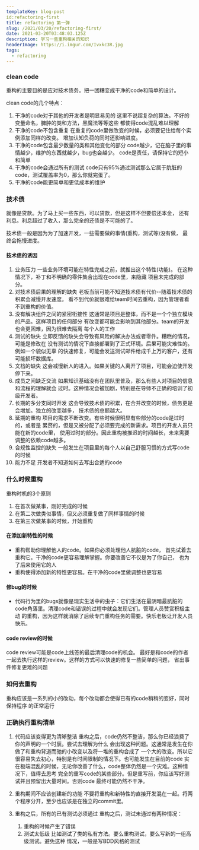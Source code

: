 ```yaml
---
templateKey: blog-post
id:refactoring-first
title: refactoring 第一弹
slug: /2021/03/20/refactoring-first/
date: 2021-03-20T03:48:03.125Z
description: 学习一些重构相关的知识
headerImage: https://i.imgur.com/Ivxkc3R.jpg
tags:
  - refactoring
---
```


### clean code
重构的主要目的是应对技术债务。把一团糟变成干净的code和简单的设计。

clean code的几个特点：
1. 干净的code对于其他的开发者是明显易见的
  这里不说超复杂的算法。不好的变量命名，臃肿的类和方法，黑魔法等等这些
  都使得code混乱难以理解
2. 干净的code不包含重复
  在重复的code里做改变的时候，必须要记住给每个实例添加同样的改变。
  增加认知负荷的同时还影响进度。
3. 干净的code包含最少数量的类和其他变化的部分
  code越少，记在脑子里的事情越少，维护的东西就越少，bug也会越少。
  code是责任，请保持它的短小和简单
4. 干净的code会通过所有的测试
  code只有95%通过测试那么它属于肮脏的code，测试覆盖率为0，那么你就完蛋了。
5. 干净的code能更简单和更低成本的维护

### 技术债
就像是贷款。为了马上买一些东西，可以贷款，但是这样不但要偿还本金，
还有利息。利息超过了收入，那么完全的还债是不可能的了。

技术债一般是因为为了加速开发，一些需要做的事情(重构，测试等)没有做，
最终会拖慢进度。

#### 技术债的诱因
1. 业务压力
  一些业务环境可能在特性完成之前，就推出这个特性(功能)。
  在这种情况下，补丁和不明确的零件集合出现在code里，来隐藏
  项目未完成的部分。
2. 对技术债后果的理解的缺失
  老板当前可能不知道技术债有代价--随着技术债的积累会减慢开发速度。
  看不到代价就很难给team时间去重构，因为管理者看不到重构的价值。
3. 没有解决组件之间的紧密衔接性
  这通常是项目是整体，而不是一个个独立模块的产品。这样项目的任何部分
  有改变都可能会影响到其他部分。team的开发也会更困难，因为很难去隔离
  每个人的工作
4. 测试的缺失
  立即反馈的缺失会导致有风险的解决办法或者零件。糟糕的情况，可能是修改在
  没有测试的情况下直接部署到了正式环境。后果可能灾难性的。例如一个貌似无辜
  的快速修复，可能会发送测试邮件给成千上万的客户，还有可能损坏数据库。
5. 文档的缺失
  这会减慢新人的进入。如果关键的人离开了项目，可能会迫使开发停下来。
6. 成员之间缺乏交流
  如果知识基础没有在团队里普及，那么有些人对项目的信息和流程的理解就会
  过时。这种情况会被加剧，特别是在导师不正确的培训了初级开发者。
7. 长期的多分支同时开发
  这会导致技术债的积累，在合并改变的时候，债务更是会增加。独立的改变越多，
  技术债的总额越大。
8. 延期的重构
  项目的需求不断改变。有些时候很明显有些部分的code是过时的，或者是
  累赘的，但是又被分配了必须要完成的新需求。项目的开发人员只能在新的code里，
  使用过时的部分。因此重构被推迟的时间越长，未来需要调整的依赖code越多。
9. 合规性监控的缺失
  一般发生在项目里的每个人以自己舒服习惯的方式写code的时候
10. 能力不足
  开发者不知道如何去写出合适的code

### 什么时候重构
重构时机的3个原则
1. 在首次做某事，刚好完成的时候
2. 在第二次做类似事情，但又必须重复做了同样事情的时候
3. 在第三次做某事的时候，开始重构

#### 在添加新特性的时候
- 重构帮助你理解他人的code。如果你必须处理他人肮脏的code，
首先试着去重构它。干净的code更容易理解掌握。你要改善它不仅是为了你自己，
也为了后来使用它的人
- 重构使得添加新的特性更容易。在干净的code里做调整也更容易
#### 修bug的时候
- 代码行为里的bugs就像是现实生活中的虫子：它们生活在最阴暗最肮脏的
code角落里。清理code和错误的过程中就会发现它们。管理人员赞赏积极主动
的重构，因为这样就消除了后续专门重构任务的需要。快乐老板让开发人员快乐。

#### code review的时候
code review可能是code上线签的最后清理code的机会。
最好是和code的作者一起去执行这样的review。这样的方式可以快速的修复一些简单的问题，
省出事件修复更难的问题

### 如何去重构
重构应该是一系列的小的改动，每个改动都会使得已有的code稍稍的变好，同时保持程序
的正常运行

### 正确执行重构清单
1. 代码应该变得更为清晰整洁
  重构之后，code仍然不整洁，那么你已经浪费了你的声明的一个时辰。尝试去理解为什么
  会出现这种问题。这通常是发生在你做了和重构背道而驰的小改变以及将一堆的重构合成了
  一个大的改变。所以它很容易失去初心，特别是有时间限制的情况下。也可能发生在目前的code
  实在极端混乱的时候，无论你改善了什么，code整体仍然是一个灾难。这种情况下，值得去思考
  完全的重写code的某些部分。但是重写前，你应该写好测试并且预留出大量时间。否则code
  最终可能仍然不干净。

2. 重构期间不应该创建新的功能
 不要将重构和新特性的直接开发混在一起。将两个程序分开，至少也应该是在独立的commit里。
3. 重构之后，所有的已有测试必须通过
  重构之后，测试未通过有两种情况：
   1. 重构的时候产生了错误
   2. 测试太低级
     比如测试了类的私有方法。要么重构测试，要么写新的一组高级测试。避免这种
     情况，一般是写BDD风格的测试




